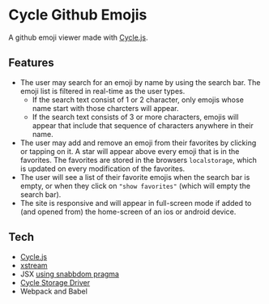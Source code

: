 # Cycle Github Emojis

A github emoji viewer made with [Cycle.js](https://cycle.js.org/).

## Features

* The user may search for an emoji by name by using the search bar. The emoji list is filtered in real-time as the user types.
  * If the search text consist of 1 or 2 character, only emojis whose name start with those charcters will appear.
  * If the search text consists of 3 or more characters, emojis will appear that include that sequence of characters anywhere in their name.
* The user may add and remove an emoji from their favorites by clicking or tapping on it. A star will appear above every emoji that is in the favorites. The favorites are stored in the browsers `localstorage`, which is updated on every modification of the favorites.
* The user will see a list of their favorite emojis when the search bar is empty, or when they click on `"show favorites"` (which will empty the search bar).
* The site is responsive and will appear in full-screen mode if added to (and opened from) the home-screen of an ios or android device.

## Tech

* [Cycle.js](https://cycle.js.org/)
* [xstream](http://staltz.github.io/xstream/)
* JSX [using snabbdom pragma](https://github.com/Swizz/snabbdom-pragma)
* [Cycle Storage Driver](https://github.com/cyclejs/storage)
* Webpack and Babel
